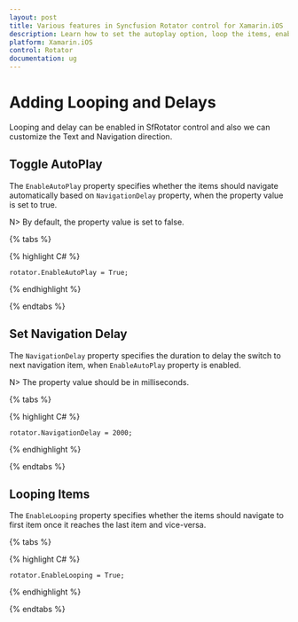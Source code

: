 ```yaml
---
layout: post
title: Various features in Syncfusion Rotator control for Xamarin.iOS
description: Learn how to set the autoplay option, loop the items, enable Text Area  and choose the navigation direction in Rotator control for Xamarin.Android 
platform: Xamarin.iOS
control: Rotator
documentation: ug
---
```


# Adding Looping and Delays

Looping and delay can be enabled in SfRotator control and also we can customize the Text and Navigation direction.

## Toggle AutoPlay

The `EnableAutoPlay` property specifies whether the items should navigate automatically based on `NavigationDelay` property, when the property value is set to true.

N> By default, the property value is set to false.

{% tabs %}

{% highlight C# %}

	rotator.EnableAutoPlay = True;

{% endhighlight %}

{% endtabs %}

## Set Navigation Delay

The `NavigationDelay` property specifies the duration to delay the switch to next navigation item, when `EnableAutoPlay` property is enabled.

N> The property value should be in milliseconds.

{% tabs %}

{% highlight C# %}

	rotator.NavigationDelay = 2000;

{% endhighlight %}

{% endtabs %}

## Looping Items

The `EnableLooping` property specifies whether the items should navigate to first item once it reaches the last item and vice-versa.

{% tabs %}

{% highlight C# %}

	rotator.EnableLooping = True;

{% endhighlight %}

{% endtabs %}